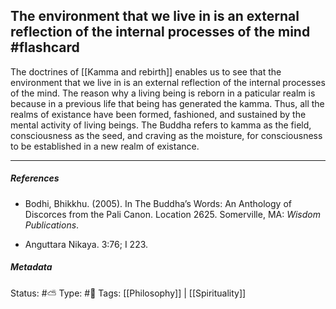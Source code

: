 ## The environment that we live in is an external reflection of the internal processes of the mind #flashcard 

The doctrines of [[Kamma and rebirth]] enables us to see that the  environment that we live in is an external reflection of the internal processes of the mind. The reason why a living being is reborn in a paticular realm is because in a previous life that being has generated the kamma. Thus, all the realms of existance have been formed, fashioned, and sustained by the mental activity of living beings. The Buddha refers to kamma as the field, consciousness as the seed, and craving as the moisture, for consciousness to be established in a new realm of existance.

___

##### References

- Bodhi, Bhikkhu. (2005). In The Buddha’s Words: An Anthology of Discorces from the Pali Canon. Location 2625. Somerville, MA: _Wisdom Publications_.

- Anguttara Nikaya. 3:76; I 223.

##### Metadata
Status: #⛅️ 
Type: #🔴
Tags: [[Philosophy]] | [[Spirituality]] 